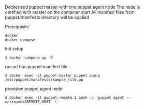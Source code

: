 Dockerized puppet master with one puppet agent node
The node is certified with master on the container start
All manifest files from puppet/manifests directory will be applied

Prerequisite
```
docker
docker-compose
```

Init setup
```
$ docker-compose up -D
```

run ad hoc puppet manifest file
```
$ docker exec -it puppet-master puppet apply /etc/puppet/manifests/sample_file.pp
```

provision puppet agent node
```
$ docker exec -it puppet-remote-1 bash -c 'puppet agent --certname=$REMOTE_HOST -t'
```
